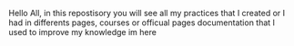 Hello All, in this repostisory you will see all my practices that I created or I had in differents pages, courses or officual pages documentation that I used to improve my knowledge
im here